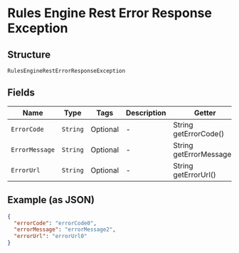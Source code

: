 
# Rules Engine Rest Error Response Exception

## Structure

`RulesEngineRestErrorResponseException`

## Fields

| Name | Type | Tags | Description | Getter | Setter |
|  --- | --- | --- | --- | --- | --- |
| `ErrorCode` | `String` | Optional | - | String getErrorCode() | setErrorCode(String errorCode) |
| `ErrorMessage` | `String` | Optional | - | String getErrorMessage() | setErrorMessage(String errorMessage) |
| `ErrorUrl` | `String` | Optional | - | String getErrorUrl() | setErrorUrl(String errorUrl) |

## Example (as JSON)

```json
{
  "errorCode": "errorCode0",
  "errorMessage": "errorMessage2",
  "errorUrl": "errorUrl0"
}
```

